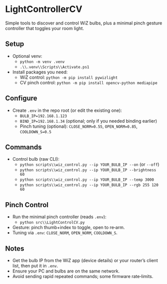 # LightControllerCV

Simple tools to discover and control WiZ bulbs, plus a minimal pinch gesture controller that toggles your room light.

## Setup

- Optional venv:
  - `python -m venv .venv`
  - `.\\.venv\\Scripts\\Activate.ps1`
- Install packages you need:
  - WiZ control: `python -m pip install pywizlight`
  - CV pinch control: `python -m pip install opencv-python mediapipe`

## Configure

- Create `.env` in the repo root (or edit the existing one):
  - `BULB_IP=192.168.1.123`
  - `BIND_IP=192.168.1.34` (optional; only if you needed binding earlier)
  - Pinch tuning (optional): `CLOSE_NORM=0.55`, `OPEN_NORM=0.85`, `COOLDOWN_S=0.5`

## Commands

- Control bulb (raw CLI):
  - `python scripts\\wiz_control.py --ip YOUR_BULB_IP --on` (or `--off`)
  - `python scripts\\wiz_control.py --ip YOUR_BULB_IP --brightness 60`
  - `python scripts\\wiz_control.py --ip YOUR_BULB_IP --temp 3000`
  - `python scripts\\wiz_control.py --ip YOUR_BULB_IP --rgb 255 120 60`

## Pinch Control

- Run the minimal pinch controller (reads `.env`):
  - `python src\\LightControlCV.py`
- Gesture: pinch thumb+index to toggle, open to re‑arm.
- Tuning via `.env`: `CLOSE_NORM`, `OPEN_NORM`, `COOLDOWN_S`.

## Notes

- Get the bulb IP from the WiZ app (device details) or your router’s client list, then put it in `.env`.
- Ensure your PC and bulbs are on the same network.
- Avoid sending rapid repeated commands; some firmware rate‑limits.
